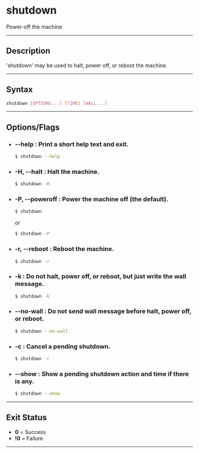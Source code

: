 # shutdown
Power-off the machine

---

## Description
'shutdown' may be used to halt, power off, or reboot the machine.

---

## Syntax
```bash
shutdown [OPTIONS...] [TIME] [WALL...]
```

---

## Options/Flags
- ###  --help : Print a short help text and exit.
    ```bash
    $ shutdown --help
    ```
- ### -H, --halt : Halt the machine. 
    ```bash
    $ shutdown -H
    ```
- ### -P, --poweroff : Power the machine off (the default).
    ```bash
    $ shutdown
    ```
    or
    ```bash
    $ shutdown -P
    ```
- ### -r, --reboot : Reboot the machine.
    ```bash
    $ shutdown -r
    ```
- ### -k : Do not halt, power off, or reboot, but just write the wall message. 
    ```bash
    $ shutdown -k
    ```
- ### --no-wall : Do not send wall message before halt, power off, or reboot.
    ```bash
    $ shutdown --no-wall
    ```
- ### -c : Cancel a pending shutdown.
    ```bash
    $ shutdown -c
    ```
- ### --show : Show a pending shutdown action and time if there is any.
    ```bash
    $ shutdown --show
    ```

---

## Exit Status
- **0** = Success
- **!0** = Failure
---